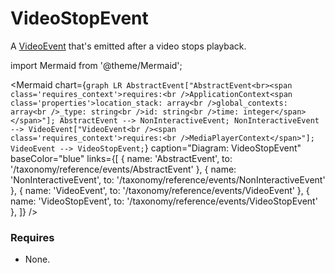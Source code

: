 # VideoStopEvent

A [VideoEvent](/taxonomy/reference/events/VideoEvent) that's emitted after a video stops playback.

import Mermaid from '@theme/Mermaid';

<Mermaid chart={`
	graph LR
    AbstractEvent["AbstractEvent<br><span class='requires_context'>requires:<br />ApplicationContext<span class='properties'>location_stack: array<br />global_contexts: array<br />_type: string<br />id: string<br />time: integer</span></span>"];
    AbstractEvent --> NonInteractiveEvent;
    NonInteractiveEvent --> VideoEvent["VideoEvent<br /><span class='requires_context'>requires:<br />MediaPlayerContext</span>"];
    VideoEvent --> VideoStopEvent;
`} 
  caption="Diagram: VideoStopEvent" 
  baseColor="blue" 
  links={[
    { name: 'AbstractEvent', to: '/taxonomy/reference/events/AbstractEvent' },
    { name: 'NonInteractiveEvent', to: '/taxonomy/reference/events/NonInteractiveEvent' },
    { name: 'VideoEvent', to: '/taxonomy/reference/events/VideoEvent' },
    { name: 'VideoStopEvent', to: '/taxonomy/reference/events/VideoStopEvent' },
  ]}
/>

### Requires
- None.